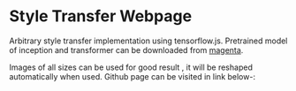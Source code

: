 # Style Transfer Webpage
Arbitrary style transfer implementation using tensorflow.js.
Pretrained model of inception and transformer can be downloaded from 
[magenta](https://magenta.tensorflow.org).

Images of all sizes can be used for good result , it will be reshaped automatically when used.
Github page can be visited in link below-:

